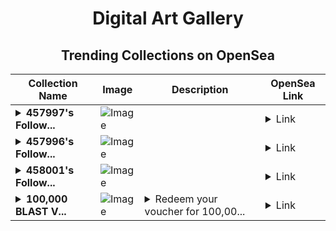 <div align="center">

# Digital Art Gallery

## Trending Collections on OpenSea

| Collection Name                       | Image                                                                                     | Description                       | OpenSea Link                                                                                          |
|---------------------------------------|-------------------------------------------------------------------------------------------|-----------------------------------|--------------------------------------------------------------------------------------------------------|
| **<details><summary>457997's Follow...</summary>457997's Follower</details>** | ![Image](https://i.seadn.io/s/raw/files/19f9f090920392cc3650cbdf4361755b.png?w=500&auto=format?w=200&auto=format) |  | <details><summary>Link</summary>[457997's Follower](https://opensea.io/collection/457997-s-follower)</details> |
| **<details><summary>457996's Follow...</summary>457996's Follower</details>** | ![Image](https://i.seadn.io/s/raw/files/19f9f090920392cc3650cbdf4361755b.png?w=500&auto=format?w=200&auto=format) |  | <details><summary>Link</summary>[457996's Follower](https://opensea.io/collection/457996-s-follower)</details> |
| **<details><summary>458001's Follow...</summary>458001's Follower</details>** | ![Image](https://i.seadn.io/s/raw/files/19f9f090920392cc3650cbdf4361755b.png?w=500&auto=format?w=200&auto=format) |  | <details><summary>Link</summary>[458001's Follower](https://opensea.io/collection/458001-s-follower)</details> |
| **<details><summary>100,000 BLAST V...</summary>100,000 BLAST Voucher</details>** | ![Image](https://i.seadn.io/s/raw/files/16d9d25e173f6eacc09b918de9c3d719.png?w=500&auto=format?w=200&auto=format) | <details><summary>Rеdееm your vоuchеr for 100,00...</summary>Rеdееm your vоuchеr for 100,000 BLAST</details> | <details><summary>Link</summary>[100,000 BLAST Voucher](https://opensea.io/collection/100000-blast-voucher-159)</details> |

</div>